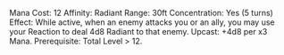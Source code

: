 Mana Cost: 12
Affinity: Radiant
Range: 30ft
Concentration: Yes (5 turns)
Effect: While active, when an enemy attacks you or an ally, you may use your Reaction to deal 4d8 Radiant to that enemy.
Upcast: +4d8 per x3 Mana.
Prerequisite: Total Level > 12.